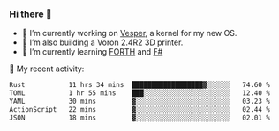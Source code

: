 ### Hi there 👋

<!--
**berkus/berkus** is a ✨ _special_ ✨ repository because its `README.md` (this file) appears on your GitHub profile.

Here are some ideas to get you started:

- 🔭 I’m currently working on ...
- 🌱 I’m currently learning ...
- 👯 I’m looking to collaborate on ...
- 🤔 I’m looking for help with ...
- 💬 Ask me about ...
- 📫 How to reach me: ...
- 😄 Pronouns: ...
- ⚡ Fun fact: ...
-->

- 🔭 I’m currently working on [Vesper](https://github.com/metta-systems/vesper), a kernel for my new OS.
- 🔭 I’m also building a Voron 2.4R2 3D printer.
- 🌱 I’m currently learning [FORTH](http://forth.com/starting-forth/) and [F#](https://fsharpforfunandprofit.com/)

💼 My recent activity:

<!--START_SECTION:waka-->

```txt
Rust           11 hrs 34 mins  ██████████████████▓░░░░░░   74.60 %
TOML           1 hr 55 mins    ███░░░░░░░░░░░░░░░░░░░░░░   12.40 %
YAML           30 mins         ▓░░░░░░░░░░░░░░░░░░░░░░░░   03.23 %
ActionScript   22 mins         ▓░░░░░░░░░░░░░░░░░░░░░░░░   02.44 %
JSON           18 mins         ▓░░░░░░░░░░░░░░░░░░░░░░░░   02.01 %
```

<!--END_SECTION:waka-->
